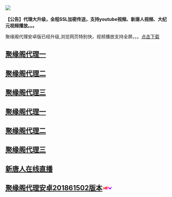 ![](https://raw.githubusercontent.com/hao369/a/master/j.jpg)

**【公告】代理大升级，全程SSL加密传送，支持youtube视频、新唐人视频、大纪元视频播放。。。**

聚缘阁代理安卓版已经升级,浏览网页特别快，视频播放支持全屏。。。[点击下载](https://github.com/dtw9/9/raw/master/201861502.apk)

##  [聚缘阁代理一](http://ry53254.haor.poetry.is)

##  [聚缘阁代理二](http://4rrt3-566.627.aser.com.ve/)

##  [聚缘阁代理三](http://5tfegt.juyuange2.ramenofnyc.com/20180422) 

##  [聚缘阁代理一](http://r8rreg.haor.poetry.is)

##  [聚缘阁代理二](http://4bg3-5tr66.627.aser.com.ve/)

##  [聚缘阁代理三](http://544r5-4t.627.aser.com.ve) 


##  [新唐人在线直播](http://5rer.haor.poetry.is/xtr.html)










##  [聚缘阁代理安卓201861502版本](https://github.com/dtw9/9/raw/master/201861502.apk)![](https://raw.githubusercontent.com/jyg-1/jyg/master/new.gif)




